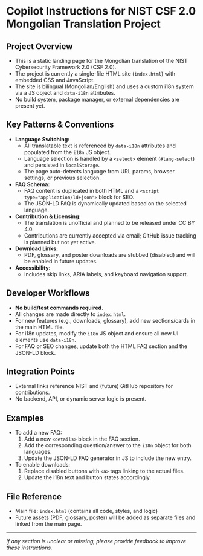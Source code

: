 # Copilot Instructions for NIST CSF 2.0 Mongolian Translation Project

## Project Overview
- This is a static landing page for the Mongolian translation of the NIST Cybersecurity Framework 2.0 (CSF 2.0).
- The project is currently a single-file HTML site (`index.html`) with embedded CSS and JavaScript.
- The site is bilingual (Mongolian/English) and uses a custom i18n system via a JS object and `data-i18n` attributes.
- No build system, package manager, or external dependencies are present yet.

## Key Patterns & Conventions
- **Language Switching:**
  - All translatable text is referenced by `data-i18n` attributes and populated from the `i18n` JS object.
  - Language selection is handled by a `<select>` element (`#lang-select`) and persisted in `localStorage`.
  - The page auto-detects language from URL params, browser settings, or previous selection.
- **FAQ Schema:**
  - FAQ content is duplicated in both HTML and a `<script type="application/ld+json">` block for SEO.
  - The JSON-LD FAQ is dynamically updated based on the selected language.
- **Contribution & Licensing:**
  - The translation is unofficial and planned to be released under CC BY 4.0.
  - Contributions are currently accepted via email; GitHub issue tracking is planned but not yet active.
- **Download Links:**
  - PDF, glossary, and poster downloads are stubbed (disabled) and will be enabled in future updates.
- **Accessibility:**
  - Includes skip links, ARIA labels, and keyboard navigation support.

## Developer Workflows
- **No build/test commands required.**
- All changes are made directly to `index.html`.
- For new features (e.g., downloads, glossary), add new sections/cards in the main HTML file.
- For i18n updates, modify the `i18n` JS object and ensure all new UI elements use `data-i18n`.
- For FAQ or SEO changes, update both the HTML FAQ section and the JSON-LD block.

## Integration Points
- External links reference NIST and (future) GitHub repository for contributions.
- No backend, API, or dynamic server logic is present.

## Examples
- To add a new FAQ:
  1. Add a new `<details>` block in the FAQ section.
  2. Add the corresponding question/answer to the `i18n` object for both languages.
  3. Update the JSON-LD FAQ generator in JS to include the new entry.
- To enable downloads:
  1. Replace disabled buttons with `<a>` tags linking to the actual files.
  2. Update the i18n text and button states accordingly.

## File Reference
- Main file: `index.html` (contains all code, styles, and logic)
- Future assets (PDF, glossary, poster) will be added as separate files and linked from the main page.

---
_If any section is unclear or missing, please provide feedback to improve these instructions._
